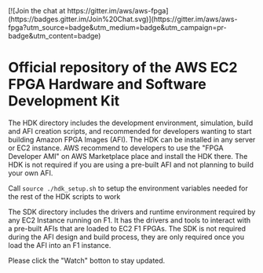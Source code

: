 <span style="display: inline-block;">
[![Join the chat at https://gitter.im/aws/aws-fpga](https://badges.gitter.im/Join%20Chat.svg)](https://gitter.im/aws/aws-fpga?utm_source=badge&utm_medium=badge&utm_campaign=pr-badge&utm_content=badge)

# Official repository of the AWS EC2 FPGA Hardware and Software Development Kit

The HDK directory includes the development environment, simulation, build and AFI creation scripts, and recommended for developers wanting to start building Amazon FPGA Images (AFI).  The HDK can be installed in any server or EC2 instance. AWS recommend to developers to use the "FPGA Developer AMI" on AWS Marketplace place and install the HDK there. The HDK is not required if you are using a pre-built AFI and not planning to build your own AFI.

Call `source ./hdk_setup.sh` to setup the environment variables needed for the rest of the HDK scripts to work

The SDK directory includes the drivers and runtime environment required by any EC2 Instance running on F1. It has the drivers and tools to interact with a pre-built AFIs that are loaded to EC2 F1 FPGAs. The SDK is not required during the AFI design and build process, they are only required once you load the AFI into an F1 instance.

Please click the "Watch" botton to stay updated.



